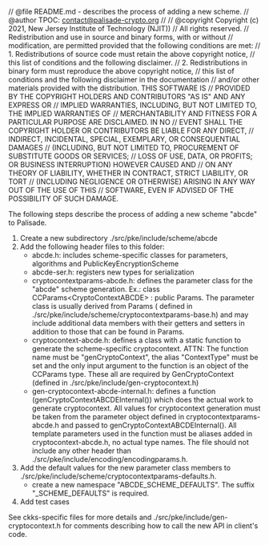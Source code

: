 // @file README.md - describes the process of adding a new scheme.
// @author TPOC: contact@palisade-crypto.org
//
// @copyright Copyright (c) 2021, New Jersey Institute of Technology (NJIT))
// All rights reserved.
// Redistribution and use in source and binary forms, with or without
// modification, are permitted provided that the following conditions are met:
// 1. Redistributions of source code must retain the above copyright notice,
// this list of conditions and the following disclaimer.
// 2. Redistributions in binary form must reproduce the above copyright notice,
// this list of conditions and the following disclaimer in the documentation
// and/or other materials provided with the distribution. THIS SOFTWARE IS
// PROVIDED BY THE COPYRIGHT HOLDERS AND CONTRIBUTORS "AS IS" AND ANY EXPRESS OR
// IMPLIED WARRANTIES, INCLUDING, BUT NOT LIMITED TO, THE IMPLIED WARRANTIES OF
// MERCHANTABILITY AND FITNESS FOR A PARTICULAR PURPOSE ARE DISCLAIMED. IN NO
// EVENT SHALL THE COPYRIGHT HOLDER OR CONTRIBUTORS BE LIABLE FOR ANY DIRECT,
// INDIRECT, INCIDENTAL, SPECIAL, EXEMPLARY, OR CONSEQUENTIAL DAMAGES
// (INCLUDING, BUT NOT LIMITED TO, PROCUREMENT OF SUBSTITUTE GOODS OR SERVICES;
// LOSS OF USE, DATA, OR PROFITS; OR BUSINESS INTERRUPTION) HOWEVER CAUSED AND
// ON ANY THEORY OF LIABILITY, WHETHER IN CONTRACT, STRICT LIABILITY, OR TORT
// (INCLUDING NEGLIGENCE OR OTHERWISE) ARISING IN ANY WAY OUT OF THE USE OF THIS
// SOFTWARE, EVEN IF ADVISED OF THE POSSIBILITY OF SUCH DAMAGE.

The following steps describe the process of adding a new scheme "abcde" to Palisade. 
1. Create a new subdirectory ./src/pke/include/scheme/abcde
2. Add the following header files to this folder:
    - abcde.h: includes scheme-specific classes for parameters, algorithms and PublicKeyEncryptionScheme
    - abcde-ser.h: registers new types for serialization
    - cryptocontextparams-abcde.h: defines the parameter class for the "abcde" scheme generation.
        Ex.: class CCParams<CryptoContextABCDE<Element>> : public Params.
        The parameter class is usually derived from Params ( defined in ./src/pke/include/scheme/cryptocontextparams-base.h)
        and may include additional data members with their getters and setters in addition to those
        that can be found in Params.
    - cryptocontext-abcde.h: defines a class with a static function to generate the scheme-specific cryptocontext.
        ATTN: The function name must be "genCryptoContext", the alias "ContextType" must be set and the only input argument to
        the function is an object of the CCParams type. These all are required by GenCryptoContext (defined in
        ./src/pke/include/gen-cryptocontext.h)
    - gen-cryptocontext-abcde-internal.h: defines a function (genCryptoContextABCDEInternal()) which does the actual work
        to generate cryptocontext.
        All values for cryptocontext generation must be taken from the parameter object defined in
        cryptocontextparams-abcde.h and passed to genCryptoContextABCDEInternal().
        All template parameters used in the function must be aliases added in cryptocontext-abcde.h, no actual type names.
        The file should not include any other header than ./src/pke/include/encoding/encodingparams.h.
3. Add the default values for the new parameter class members to ./src/pke/include/scheme/cryptocontextparams-defaults.h.
    - create a new namespace "ABCDE_SCHEME_DEFAULTS". The suffix "_SCHEME_DEFAULTS" is required.
4. Add test cases

See ckks-specific files for more details and ./src/pke/include/gen-cryptocontext.h for comments describing how to call the new API
in client's code.
